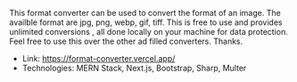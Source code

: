 This format converter can be used to convert the format of an image. The availble format are jpg, png, webp, gif, tiff. This is free to use and provides unlimited conversions , all done locally on your machine for data protection. Feel free to use this over the other ad filled converters. Thanks.
- Link: https://format-converter.vercel.app/
- Technologies: MERN Stack, Next.js, Bootstrap, Sharp, Multer
